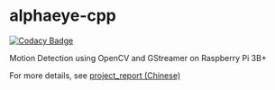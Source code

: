 # alphaeye-cpp
[![Codacy Badge](https://api.codacy.com/project/badge/Grade/9ea9843411e14135b17cd15163566bfd)](https://app.codacy.com/app/YanzheL/alphaeye-cpp?utm_source=github.com&utm_medium=referral&utm_content=YanzheL/alphaeye-cpp&utm_campaign=Badge_Grade_Dashboard)

Motion Detection using OpenCV and GStreamer on Raspberry Pi 3B+

For more details, see [project_report (Chinese)](project_report_cn.pdf)
